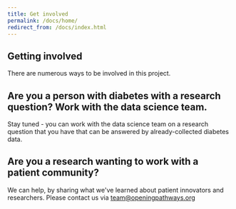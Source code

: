 ```yaml
---
title: Get involved
permalink: /docs/home/
redirect_from: /docs/index.html
---
```


## Getting involved

There are numerous ways to be involved in this project.

## Are you a person with diabetes with a research question? Work with the data science team. 

Stay tuned - you can work with the data science team on a research question that you have that can be answered by already-collected diabetes data.

## Are you a research wanting to work with a patient community?

We can help, by sharing what we've learned about patient innovators and researchers. Please contact us via team@openingpathways.org
